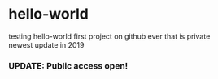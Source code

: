 # hello-world
testing hello-world
first project on github ever that is private\
newest update in 2019


### UPDATE: Public access open!
